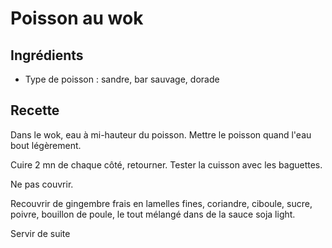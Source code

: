 # Poisson au wok

## Ingrédients
* Type de poisson : sandre, bar sauvage, dorade

## Recette
Dans le wok, eau à mi-hauteur du poisson. Mettre le poisson quand l'eau bout légèrement.

Cuire 2 mn de chaque côté, retourner. Tester la cuisson avec les baguettes.

Ne pas couvrir.

Recouvrir de gingembre frais en lamelles fines, coriandre, ciboule, sucre, poivre, bouillon de poule, le tout mélangé dans de la sauce soja light.

Servir de suite
